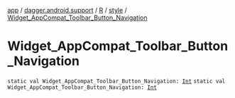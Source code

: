 [app](../../../index.md) / [dagger.android.support](../../index.md) / [R](../index.md) / [style](index.md) / [Widget_AppCompat_Toolbar_Button_Navigation](./-widget_-app-compat_-toolbar_-button_-navigation.md)

# Widget_AppCompat_Toolbar_Button_Navigation

`static val Widget_AppCompat_Toolbar_Button_Navigation: `[`Int`](https://kotlinlang.org/api/latest/jvm/stdlib/kotlin/-int/index.html)
`static val Widget_AppCompat_Toolbar_Button_Navigation: `[`Int`](https://kotlinlang.org/api/latest/jvm/stdlib/kotlin/-int/index.html)